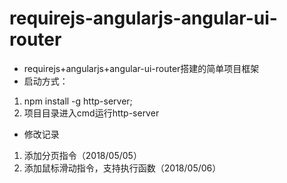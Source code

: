# requirejs-angularjs-angular-ui-router
* requirejs+angularjs+angular-ui-router搭建的简单项目框架
* 启动方式：
1. npm install -g http-server;
2. 项目目录进入cmd运行http-server

* 修改记录
1. 添加分页指令（2018/05/05）
2. 添加鼠标滑动指令，支持执行函数（2018/05/06）
